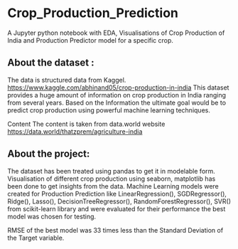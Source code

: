 # Crop_Production_Prediction
A Jupyter python notebook with EDA, Visualisations of Crop Production of India and Production Predictor model for a specific crop.

## About the dataset :
The data is structured data from Kaggel.
https://www.kaggle.com/abhinand05/crop-production-in-india
This dataset provides a huge amount of information on crop production in India ranging from several years. Based on the Information the ultimate goal would be to predict crop production using powerful machine learning techniques.

Content
The content is taken from data.world website
https://data.world/thatzprem/agriculture-india


## About the project:

The dataset has been treated using pandas to get it in modelable form. Visualisation of different crop production using seaborn, matplotlib has been done to get insights from the data.
Machine Learning models were created for Production Prediction like LinearRegression(), SGDRegressor(), Ridge(), Lasso(), DecisionTreeRegressor(), RandomForestRegressor(), SVR() from scikit-learn library and were evaluated for their performance the best model was chosen for testing.

RMSE of the best model was 33 times less than the Standard Deviation of the Target variable.
